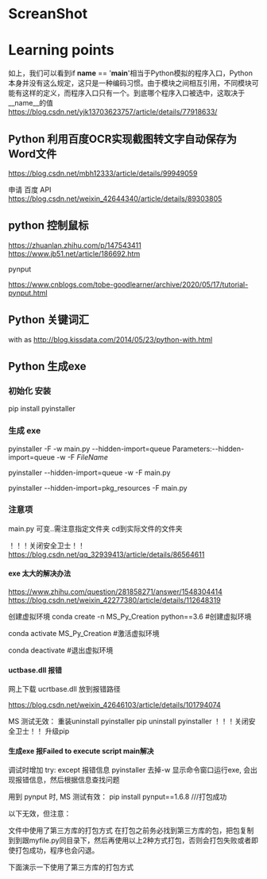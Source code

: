 # ScreanShot
# Learning points

如上，我们可以看到if __name__ == '__main__'相当于Python模拟的程序入口，Python本身并没有这么规定，这只是一种编码习惯。由于模块之间相互引用，不同模块可能有这样的定义，而程序入口只有一个。到底哪个程序入口被选中，这取决于__name__的值
<https://blog.csdn.net/yjk13703623757/article/details/77918633/>


## Python 利用百度OCR实现截图转文字自动保存为Word文件

<https://blog.csdn.net/mbh12333/article/details/99949059>

申请 百度 API
<https://blog.csdn.net/weixin_42644340/article/details/89303805>

## python 控制鼠标

<https://zhuanlan.zhihu.com/p/147543411>
<https://www.jb51.net/article/186692.htm>

pynput

<https://www.cnblogs.com/tobe-goodlearner/archive/2020/05/17/tutorial-pynput.html>

## Python 关键词汇

with as
<http://blog.kissdata.com/2014/05/23/python-with.html>

## Python 生成exe

### 初始化 安装
pip install pyinstaller

### 生成 exe
pyinstaller -F -w main.py 
--hidden-import=queue
Parameters:--hidden-import=queue -w -F $FileName$

pyinstaller --hidden-import=queue -w -F main.py

pyinstaller --hidden-import=pkg_resources -F main.py

### 注意项
main.py 可变..需注意指定文件夹 cd到实际文件的文件夹

！！！关闭安全卫士！！
<https://blog.csdn.net/qq_32939413/article/details/86564611>

#### exe 太大的解决办法
<https://www.zhihu.com/question/281858271/answer/1548304414>
<https://blog.csdn.net/weixin_42277380/article/details/112648319>

创建虚拟环境
conda create -n MS_Py_Creation python==3.6  #创建虚拟环境

conda activate MS_Py_Creation               #激活虚拟环境

conda deactivate                          #退出虚拟环境

#### uctbase.dll 报错
网上下载
ucrtbase.dll 放到报错路径

<https://blog.csdn.net/weixin_42646103/article/details/101794074>

MS 测试无效：
重装uninstall pyinstaller 
pip uninstall pyinstaller 
！！！关闭安全卫士！！
升级pip

#### 生成exe 报Failed to execute script main解决

调试时增加 try: except 报错信息
pyinstaller 去掉-w  显示命令窗口运行exe, 会出现报错信息，然后根据信息查找问题

用到 pynput 时, MS 测试有效：
pip install pynput==1.6.8 ///打包成功

以下无效，但注意：

文件中使用了第三方库的打包方式
在打包之前务必找到第三方库的包，把包复制到到跟myfile.py同目录下，然后再使用以上2种方式打包，否则会打包失败或者即使打包成功，程序也会闪退。

下面演示一下使用了第三方库的打包方式
